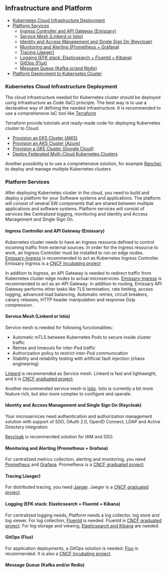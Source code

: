 ## Infrastructure and Platform

- [Kubernetes Cloud Infrastructure Deployment](#iac)
- [Platform Services](#platformservices)
    - [Ingress Controller and API Gateway (Emissary)](#ingressapigateway)
    - [Service Mesh (Linkerd or Istio)](#servicemesh)
    - [Identity and Access Management and Single Sign On (Keycloak)](#iamsso)
    - [Monitoring and Alerting (Prometheus + Grafana)](#monitoringandalerting)
    - [Tracing (Jaeger)](#tracing)
    - [Logging (EFK stack: Elasticsearch + Fluentd + Kibana)](#logging)
    - [GitOps (Flux)](#gitops)
    - [Message Queue (Kafka or/and Redis)](#messagequeue)
- [Platform Deployment to Kubernetes Cluster](#platformdeployment)

### <a name="iac"></a> Kubernetes Cloud Infrastructure Deployment
The cloud infrastructure needed for Kubernetes cluster should be deployed using Infrastructure as Code (IaC)
principle. The best way is to use a declarative way of defining the needed infrastructure.
It is recommended to use a comprehensive IaC tool like [Terraform](https://www.terraform.io/)

Terraform provide tutorials and ready-made code for deploying Kubernetes cluster to Cloud:
- [Provision an EKS Cluster (AWS)](https://learn.hashicorp.com/tutorials/terraform/eks?in=terraform/kubernetes)
- [Provision an AKS Cluster (Azure)](https://learn.hashicorp.com/tutorials/terraform/aks?in=terraform/kubernetes)
- [Provision a GKE Cluster (Google Cloud)](https://learn.hashicorp.com/tutorials/terraform/gke?in=terraform/kubernetes)
- [Deploy Federated Multi-Cloud Kubernetes Clusters](https://learn.hashicorp.com/tutorials/terraform/multicloud-kubernetes?in=terraform/kubernetes)

Another possibility is to use a comprehensive solution, for example [Rancher](https://rancher.com/), to deploy and manage multiple Kubernetes clusters

### <a name="platformservices"></a> Platform Services
After deploying Kubernetes cluster in the cloud, you need to build and deploy a platform for your
Software systems and applications. The platform will consist of several SW components that are shared
between multiple applications and software systems. Platform services will consist of services like Centralized
logging, monitoring and Identity and Access Management and Single Sign On.

#### <a name="ingressapigateway"></a> Ingress Controller and API Gateway (Emissary)
Kubernetes cluster needs to have an Ingress resource defined to control incoming traffic from external sources.
In order for the Ingress resource to work, an Ingress Controller must be installed to run on edge nodes. [Emissary-Ingress](https://github.com/emissary-ingress/emissary)
is recommended to act as Kubernetes Ingress Controller. Emissary Ingress is a [CNCF Incubating project](https://landscape.cncf.io/)

In addition to Ingress, an API Gateway is needed to redirect traffic from Kubernetes cluster edge nodes to actual
microservices. [Emissary-Ingress](https://github.com/emissary-ingress/emissary)
is recommended to act as an API Gateway. In addition to routing, Emissary API Gateway performs other tasks like TLS termination, rate limiting,
access logging, advanced load balancing, Automatic retries, circuit breakers, canary releases,
HTTP header manipulation and response Gzip compression.

#### <a name="servicemesh"></a> Service Mesh (Linkerd or Istio)
Service mesh is needed for following functionalities:
- Automatic mTLS between Kubernetes Pods to secure inside cluster traffic
- Retries and timeouts for inter-Pod traffic
- Authorization policy to restrict inter-Pod communication
- Stability and reliability testing with artificial fault injection (chaos engineering)

[Linkerd](https://linkerd.io/) is recommended as Service mesh. Linkerd is fast and lightweight,
and it is [CNCF graduated project](https://landscape.cncf.io/).

Another recommended service mesh is [Istio](https://istio.io/latest/). 
Istio is currently a bit more feature rich, but also more complex to configure and operate.

#### <a name="iamsso"></a> Identity and Access Management and Single Sign On (Keycloak)
Your microservices need authentication and authorization management solution
with support of SSO, OAuth 2.0, OpenID Connect, LDAP and Active Directory integration.

[Keycloak](https://www.keycloak.org/) is recommended solution for IAM and SSO.

#### <a name="monitoringandalerting"></a> Monitoring and Alerting (Prometheus + Grafana)
For centralized metrics collection, alerting and monitoring, you need [Prometheus](https://prometheus.io/)
and [Grafana](https://grafana.com/). Prometheus is a [CNCF graduated project](https://landscape.cncf.io/).

#### <a name="tracing"></a> Tracing (Jaeger)
For distributed tracing, you need [Jaeger](https://www.jaegertracing.io/).
Jaeger is a [CNCF graduated project](https://landscape.cncf.io/).

#### <a name="logging"></a> Logging (EFK stack: Elasticsearch + Fluentd + Kibana)
For centralized logging needs, Platform needs a log collector, log store and log viewer.
For log collection, [Fluentd](https://www.fluentd.org/) is needed. Fluentd is [CNCF graduated project](https://landscape.cncf.io/).
For log storage and viewing, [Elasticsearch and Kibana](https://www.elastic.co/) are needed.

#### <a name="gitops"></a> GitOps (Flux)
For application deployments, a GitOps solution is needed. [Flux](https://fluxcd.io/) is recommended. It
is also a [CNCF Incubating project](https://landscape.cncf.io/).

#### <a name="messagequeue"></a> Message Queue (Kafka and/or Redis)

